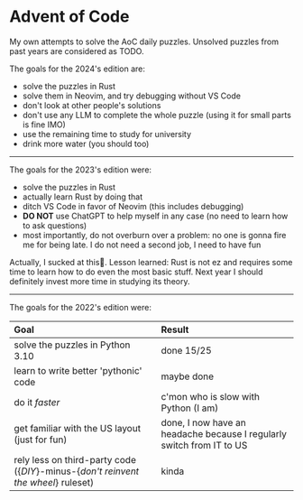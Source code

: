 # Advent of Code

My own attempts to solve the AoC daily puzzles. Unsolved puzzles from past years are considered as TODO.

The goals for the 2024's edition are:

- solve the puzzles in Rust
- solve them in Neovim, and try debugging without VS Code
- don't look at other people's solutions
- don't use any LLM to complete the whole puzzle (using it for small parts is fine IMO)
- use the remaining time to study for university
- drink more water (you should too)

---
The goals for the 2023's edition were:
- solve the puzzles in Rust
- actually learn Rust by doing that
- ditch VS Code in favor of Neovim (this includes debugging)
- **DO NOT** use ChatGPT to help myself in any case (no need to learn how to ask questions)
- most importantly, do not overburn over a problem: no one is gonna fire me for being late. I do not need a second job, I need to have fun

Actually, I sucked at this🤡. Lesson learned: Rust is not ez and requires some time to learn how to do even the most basic stuff. Next year I should definitely invest more time in studying its theory.

---
The goals for the 2022's edition were:

| Goal | Result |
| :--- | :--- |
| solve the puzzles in Python 3.10 | done 15/25 |
| learn to write better 'pythonic' code | maybe done |
| do it *faster* | c'mon who is slow with Python (I am) |
| get familiar with the US layout (just for fun) | done, I now have an headache because I regularly switch from IT to US |
| rely less on third-party code ({*DIY*}-minus-{*don't reinvent the wheel*} ruleset) | kinda |
